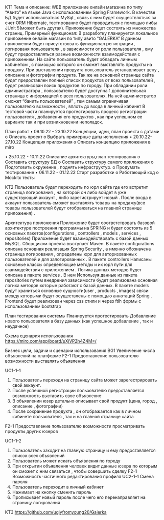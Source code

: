 КТ1
Тема и описание:
WEB приложение онлайн магазина по типу “Авито” на языке Java с использованием Spring Framework. В качестве БД будет использоваться MySql , связь с ним будет осуществляться за счет ORM Hibernate, тестирование будет проводиться с помощью либы JUnit 5(может быть другая).
Приложение будет состоять из множества страниц. 
Примерный функционал:
В разработку планируется локальное приложение онлайн магазин по типу авито “GALERKA”
В данном приложении будет присутствовать функционал регистрации , логированя пользователя , в зависимости от роли пользователя , ему будут предоставляться разные возможности взаимодействия с приложением.
На сайте пользователь будет обладать личным кабинетом , с помощью которого он сможет выставлять продукты на продажу. При выставлении продукта пользователь устанавливает цену , описание и фотографии продукта. Так же на основной странице сайта будет предоставлен полный список продуктов от всех пользователей ,  будет реализован поиск продуктов по городу.
При обладании роли администратора , пользователю будет доступна 1 дополнительная страница с информацией о всех пользователях. На ней администратор сможет “банить пользователей” , тем самым ограничивая пользователю возможности , вплоть до входа в личный кабинет
В тестовой части планируется протестировать процесс регистрации пользователя , добавления его продуктов ,  как при успешном ее варианте так и при возникновении неполадок.

План работ
•	09.10.22 - 23.10.22 Концепции, идеи, план проекта с датами 
o	Описать проект
o	Выбрать примерные даты исполнения
•	20.10.22-27.10.22 Концепция приложения
o	 Описать концепцию приложения в miro

•	25.10.22 - 10.11.22 Описание архитектуры,план тестирования 
o	Составить структуру БД
o	Составить структуру самого приложения
o	Подготовить окружение , поднять инфраструктур.
o	Продумать тестирование 
•	06.11.22 - 01.12.22 Старт разработки 
o	Работающий код 
o	Mockito тесты







КТ2 
Пользователь будет переходить по юрл сайта где его встретит страница логирования , на которой он либо войдет в уже существующий аккаунт , либо зарегистрирует новый . После входа в аккаунт пользователь сможет выставлять товары на продажу(все товары пользователей будут отображаться на главной странице приложения) . 

Архитектура приложения 
Приложение будет соответствовать базовой архитектуре построения программы на SPRING и будет состоять из 5 основных пакетов(configurations , controllers , models , services , repositories) Приложение будет взаимодействовать с базой данных MySQL. Сборщиком проекта выступает Maven.
В пакете configurations описана основная реализация Spring Security , а именно обозначена страница логирования , определены юрл для авторизованных пользователей и для залогированных . В пакете controllers 
Написаны основные классы определяющие методы и их юрл пути для взаимодействия с приложением . Логика данных методов будет описана в пакете services . В нем Используя данные из пакета repositories путем внедрения зависимости будет реализована основная логика методов которые работают с базой данных. В пакете models будут храниться основные сущности(user , products , images) связи между которыми будут осуществлены с помощью аннотаций Spring .
Frontend будет реализован через css стили и через ftlh формы с использованием bootstrap


План тестирования системы
Планируется протестировать Добавление нового пользователя в базу данных
(как успешное добавление , так и неудачное) 




Схема сценария использования
https://miro.com/app/board/uXjVP2h4Z4M=/


Бизнес цели, задачи и сценарии использования
BG1 Увеличение числа объявлений на платформе
F2-1 Предоставление пользователю возможности выставлять объявления

UC1-1-1 
1.	Пользователь переходя на страницу сайта может зарегестрировать свой аккаунт.
2.	После успешной регистрации пользователю предоставляется возможность выставить свое объявление
3.	В объявлении юзер детально описывает свой продукт (цена, город , описание , фотографии)
4.	После сохранение продукта , он отображается как в личном кабинете пользователя , так и на главной странице сайта

F2-1 Предоставление пользователю возможности просматривать продукты  других юзеров

UC1-1-2 
1.	Пользователь заходит на главную страницу и ему предоставляется список всех объявлений
2.	Пользователь может искать объявления по городу
3.	При открытии объявления человек видит данные юзера по которым он сможет с ним связаться , чтобы совершить сделку
F2-1 Возможность частичного редактирования профиля
UC2-1-1 Смена пароля
1.	Пользователь переходит в личный кабинет
2.	Нажимает на кнопку сменить пароль
3.	Прописывает новый пароль после чего его перенаправляет на страницу логирования

КТ3
https://github.com/uglyfromyoung20/Galerka

